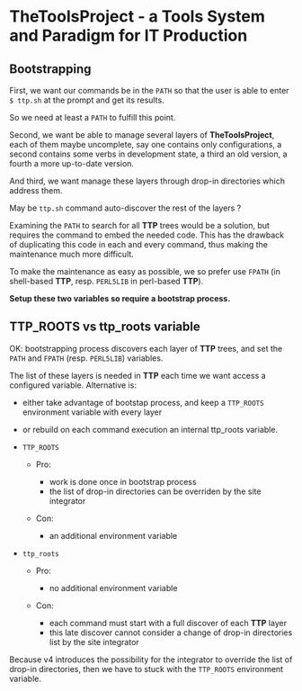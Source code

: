 # TheToolsProject - a Tools System and Paradigm for IT Production

## Bootstrapping

First, we want our commands be in the `PATH` so that the user is able to enter `$ ttp.sh` at the prompt and get its results.

So we need at least a `PATH` to fulfill this point.

Second, we want be able to manage several layers of __TheToolsProject__, each of them maybe uncomplete, say one contains only configurations, a second contains some verbs in development state, a third an old version, a fourth a more up-to-date version.

And third, we want manage these layers through drop-in directories which address them.

May be `ttp.sh` command auto-discover the rest of the layers ?

Examining the `PATH` to search for all __TTP__ trees would be a solution, but requires the command to embed the needed code. This has the drawback of duplicating this code in each and every command, thus making the maintenance much more difficult.

To make the maintenance as easy as possible, we so prefer use `FPATH` (in shell-based __TTP__, resp. `PERL5LIB` in perl-based __TTP__).

__Setup these two variables so require a bootstrap process.__

## TTP_ROOTS vs ttp_roots variable

OK: bootstrapping process discovers each layer of __TTP__ trees, and set the `PATH` and `FPATH` (resp. `PERL5LIB`) variables.

The list of these layers is needed in __TTP__ each time we want access a configured variable. Alternative is:

- either take advantage of bootstap process, and keep a `TTP_ROOTS` environment variable with every layer
- or rebuild on each command execution an internal ttp_roots variable.

- `TTP_ROOTS`

    - Pro:

        - work is done once in bootstrap process
        - the list of drop-in directories can be overriden by the site integrator

    - Con:

        - an additional environment variable

- `ttp_roots`

    - Pro:

        - no additional environment variable

    - Con:

        - each command must start with a full discover of each __TTP__ layer
        - this late discover cannot consider a change of drop-in directories list by the site integrator

Because v4 introduces the possibility for the integrator to override the list of drop-in directories, then we have to stuck with the `TTP_ROOTS` environment variable.
